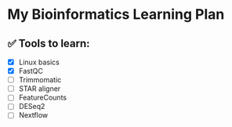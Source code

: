 # My Bioinformatics Learning Plan

## ✅ Tools to learn:
- [x] Linux basics
- [x] FastQC
- [ ] Trimmomatic
- [ ] STAR aligner
- [ ] FeatureCounts
- [ ] DESeq2
- [ ] Nextflow
